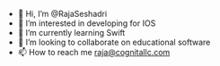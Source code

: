 - 👋 Hi, I’m @RajaSeshadri
- 👀 I’m interested in developing for IOS
- 🌱 I’m currently learning Swift
- 💞️ I’m looking to collaborate on educational software
- 📫 How to reach me raja@cognitallc.com

<!---
RajaSeshadri/RajaSeshadri is a ✨ special ✨ repository because its `README.md` (this file) appears on your GitHub profile.
You can click the Preview link to take a look at your changes.
--->
